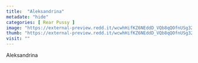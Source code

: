 ```yaml
---
title:  "Aleksandrina"
metadate: "hide"
categories: [ Rear Pussy ]
image: "https://external-preview.redd.it/wcwhHifKZ6NEddD_VQb8qQOfnUSg320KiOMtASZjKvM.jpg?auto=webp&s=8b67a28d17ad59d8d9803880c6b38562aaafb44c"
thumb: "https://external-preview.redd.it/wcwhHifKZ6NEddD_VQb8qQOfnUSg320KiOMtASZjKvM.jpg?width=1080&crop=smart&auto=webp&s=e21dca0404ba09ee95d7fbe8f97a54bd52e56475"
visit: ""
---
```

Aleksandrina
